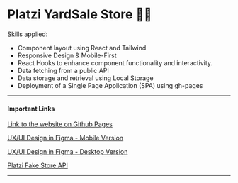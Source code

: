 # Platzi YardSale Store 🛒💙

Skills applied:

- Component layout using React and Tailwind
- Responsive Design & Mobile-First
- React Hooks to enhance component functionality and interactivity.
- Data fetching from a public API
- Data storage and retrieval using Local Storage
- Deployment of a Single Page Application (SPA) using gh-pages

---

#### Important Links

[Link to the website on Github Pages](https://esteban-07.github.io/react-ecommerce/)

[UX/UI Design in Figma - Mobile Version](https://www.figma.com/file/bcEVujIzJj5PNIWwF9pP2w/Platzi_YardSale?node-id=0%3A648)

[UX/UI Design in Figma - Desktop Version](https://www.figma.com/file/bcEVujIzJj5PNIWwF9pP2w/Platzi_YardSale?node-id=3-2112)

[Platzi Fake Store API](https://fakeapi.platzi.com/)

---
